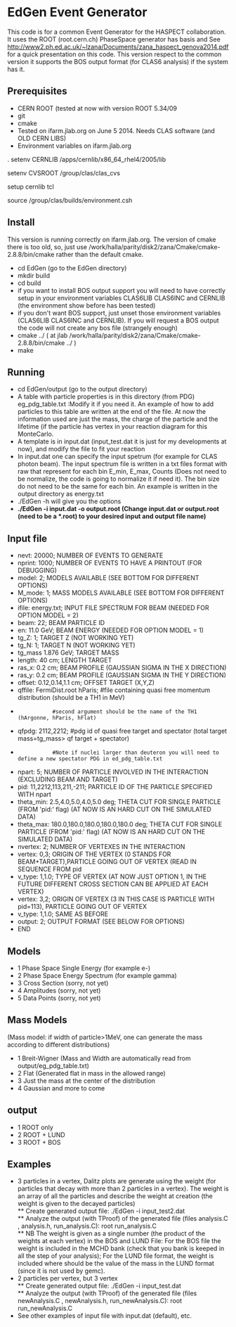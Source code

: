EdGen Event Generator
==================

This code is for a common Event Generator for the HASPECT collaboration.
It uses the ROOT (root.cern.ch) PhaseSpace generator has basis and 
See http://www2.ph.ed.ac.uk/~lzana/Documents/zana_haspect_genova2014.pdf for a quick presentation on this code.
This version respect to the common version it supports the BOS output format (for CLAS6 analysis) if the system has it.

Prerequisites
-------------
* CERN ROOT  (tested at now with version ROOT 5.34/09
* git 
* cmake
* Tested on ifarm.jlab.org on June 5 2014. Needs CLAS software (and OLD CERN LIBS) 
* Environment variables on ifarm.jlab.org

.
setenv CERNLIB /apps/cernlib/x86_64_rhel4/2005/lib

setenv CVSROOT /group/clas/clas_cvs

setup cernlib tcl

source /group/clas/builds/environment.csh

Install
-------
This version is running correctly on ifarm.jlab.org. The version of cmake there is too old, so, just use /work/halla/parity/disk2/zana/Cmake/cmake-2.8.8/bin/cmake rather than the default cmake.
* cd EdGen (go to the EdGen directory)
* mkdir build
* cd build
* if you want to install BOS output support you will need to have correctly setup in your environment variables CLAS6LIB CLAS6INC and CERNLIB (the environment show before has been tested)
* if you don't want BOS support, just unset those environment variables (CLAS6LIB CLAS6INC and CERNLIB). If you will request a BOS output the code will not create any bos file (strangely enough)
* cmake ../ ( at jlab /work/halla/parity/disk2/zana/Cmake/cmake-2.8.8/bin/cmake ../ )
* make 

Running
-------
* cd EdGen/output (go to the output directory)
* A table with particle properties is in this directory (from PDG) eg_pdg_table.txt :Modify it if you need it. An example of how to add particles to this table are written at the end of the file. At now the information used are just the mass, the charge of the particle and the lifetime (if the particle has vertex in your reaction diagram for this MonteCarlo. 
* A template is in input.dat (input_test.dat it is just for my developments at now), and modify the file to fit your reaction
* In input.dat one can specify the input spetrum (for example for CLAS photon beam). The input spectrum file is written in a txt files format with raw that represent for each bin E_min, E_max, Counts (Does not need to be normalize, the code is going to normalize it if need it). The bin size do not need to be the same for each bin.  An example is written in the output directory as energy.txt 
* ./EdGen -h will give you the options
* <b>./EdGen -i input.dat -o output.root        (Change input.dat or output.root (need to be a *.root) to your desired input and output file name) </b> 
  
Input file
----------
* nevt:    20000;                  NUMBER OF EVENTS TO GENERATE
* nprint:  1000;                   NUMBER OF EVENTS TO HAVE A PRINTOUT (FOR DEBUGGING)
* model:   2;      		 MODELS AVAILABLE (SEE BOTTOM FOR DIFFERENT OPTIONS)
* M_mode:  1;          MASS MODELS AVAILABLE (SEE BOTTOM FOR DIFFERENT OPTIONS) 
* ifile:	 energy.txt; 		 INPUT FILE SPECTRUM FOR BEAM (NEEDED FOR OPTION MODEL = 2) 
* beam:    22;			 BEAM PARTICLE ID
* en:	 11.0    GeV;		 BEAM ENERGY (NEEDED FOR OPTION MODEL = 1)
* tg_Z:    1;	 		 TARGET Z (NOT WORKING YET)
* tg_N:    1;			 TARGET N (NOT WORKING YET)
* tg_mass  1.876  GeV;           TARGET MASS
* length:	 40	cm;		 LENGTH TARGET
* ras_x:	 0.2	cm;		 BEAM PROFILE (GAUSSIAN SIGMA IN THE X DIRECTION)
* ras_y:	 0.2	cm;		 BEAM PROFILE (GAUSSIAN SIGMA IN THE Y DIRECTION)
* offset:  0.12,0.14,1.1 cm;	 OFFSET TARGET (X,Y,Z)
* qffile: FermiDist.root hParis; #file containing quasi free momentum distribution (should be a TH1 in MeV)
*  	  		 	 #second argument should be the name of the TH1 (hArgonne, hParis, hFlat)
* qfpdg: 2112,2212;		 #pdg id of quasi free target and spectator (total target mass=tg_mass> qf target + spectator)
*  	 			 #Note if nuclei larger than deuteron you will need to define a new spectator PDG in ed_pdg_table.txt 
* npart:   5;	       		 NUMBER OF PARTICLE INVOLVED IN THE INTERACTION (EXCLUDING BEAM AND TARGET)
* pid:     11,2212,113,211,-211;	 PARTICLE ID OF THE PARTICLE SPECIFIED WITH npart
* theta_min:   2.5,4.0,5.0,4.0,5.0 deg;		 THETA CUT FOR SINGLE PARTICLE (FROM 'pid:' flag) (AT NOW IS AN HARD CUT ON THE SIMULATED DATA)
* theta_max:   180.0,180.0,180.0,180.0,180.0 deg;		 THETA CUT FOR SINGLE PARTICLE (FROM 'pid:' flag) (AT NOW IS AN HARD CUT ON THE SIMULATED DATA)
* nvertex: 2;			 NUMBER OF VERTEXES IN THE INTERACTION
* vertex:  0,3;			 ORIGIN OF THE VERTEX (0 STANDS FOR BEAM+TARGET),PARTICLE GOING OUT OF VERTEX (READ IN SEQUENCE FROM pid
* v_type:  1,1.0;		 TYPE OF VERTEX (AT NOW JUST OPTION 1, IN THE FUTURE DIFFERENT CROSS SECTION CAN BE APPLIED AT EACH VERTEX)
* vertex:  3,2;			 ORIGIN OF VERTEX (3 IN THIS CASE IS PARTICLE WITH pid=113), PARTICLE GOING OUT OF VERTEX
* v_type:  1,1.0;		 SAME AS BEFORE
* output:  2;			 OUTPUT FORMAT (SEE BELOW FOR OPTIONS)
* END

Models
-------
* 1 Phase Space Single Energy (for example e-)
* 2 Phase Space Energy Spectrum (for example gamma)
* 3 Cross Section (sorry, not yet)
* 4 Amplitudes (sorry, not yet) 
* 5 Data Points (sorry, not yet)

Mass Models
-------
(Mass model: if width of particle>1MeV, one can generate the mass according to different distributions)
* 1 Breit-Wigner (Mass and Width are automatically read from output/eg_pdg_table.txt)
* 2 Flat (Generated flat in mass in the allowed range)
* 3 Just the mass at the center of the distribution
* 4 Gaussian and more to come


output
-------
* 1  ROOT only
* 2  ROOT + LUND
* 3  ROOT + BOS

Examples
-------
* 3 particles in a vertex, Dalitz plots are generate using the weight (for particles that decay with more than 2 particles in a vertex). The weight is an array of all the particles and describe the weight at creation (the weight is given to the decayed particles) <br />
** Create generated output file: ./EdGen -i input_test2.dat <br />
** Analyze the output (with TProof) of the generated file (files analysis.C , analysis.h, run_analysis.C): root run_analysis.C <br />
** NB The weight is given as a single number (the product of the weights at each vertex) in the BOS and LUND File: For the BOS file the weight is included in the MCHD bank (check that you bank is keeped in all the step of your analysis); For the LUND file format, the weight is included where should be the value of the mass in the LUND format (since it is not used by gemc). <br />
* 2 particles per vertex, but 3 vertex <br />
** Create generated output file: ./EdGen -i input_test.dat <br />
** Analyze the output (with TProof) of the generated file (files newAnalysis.C , newAnalysis.h, run_newAnalysis.C): root run_newAnalysis.C <br />
* See other examples of input file with input.dat (default), etc.
